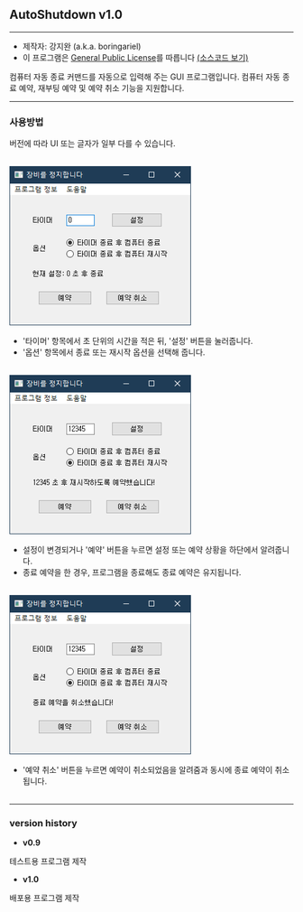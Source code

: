 ## AutoShutdown v1.0
---

* 제작자: 강지완 (a.k.a. boringariel)
* 이 프로그램은 [General Public License](https://github.com/boringariel/autoshutdown/blob/master/LICENSE)를 따릅니다 [(소스코드 보기)](https://github.com/boringariel/autoshutdown/blob/master/AutoShutdown.ipynb)

컴퓨터 자동 종료 커맨드를 자동으로 입력해 주는 GUI 프로그램입니다.
컴퓨터 자동 종료 예약, 재부팅 예약 및 예약 취소 기능을 지원합니다.

---
### **사용방법**
버전에 따라 UI 또는 글자가 일부 다를 수 있습니다.<br><br>

![img1](img/1.png)</br>

* '타이머' 항목에서 초 단위의 시간을 적은 뒤, '설정' 버튼을 눌러줍니다.
* '옵션' 항목에서 종료 또는 재시작 옵션을 선택해 줍니다.<br><br>

![img1](img/3.png)</br>
* 설정이 변경되거나 '예약' 버튼을 누르면 설정 또는 예약 상황을 하단에서 알려줍니다.
* 종료 예약을 한 경우, 프로그램을 종료해도 종료 예약은 유지됩니다.<br><br>

![img1](img/4.png)</br>
* '예약 취소' 버튼을 누르면 예약이 취소되었음을 알려줌과 동시에 종료 예약이 취소됩니다.<br><br>

---
### version history
* **v0.9**

테스트용 프로그램 제작

* **v1.0**

배포용 프로그램 제작
